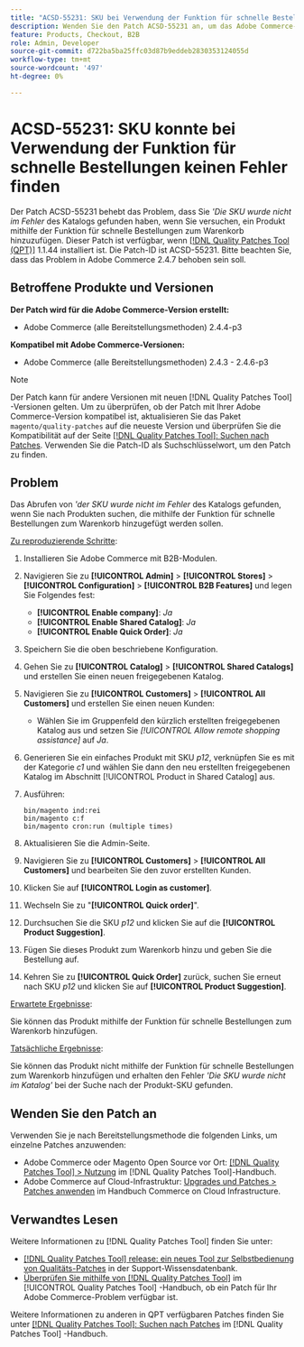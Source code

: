 ```yaml
---
title: "ACSD-55231: SKU bei Verwendung der Funktion für schnelle Bestellungen nicht gefunden Fehler"
description: Wenden Sie den Patch ACSD-55231 an, um das Adobe Commerce-Problem zu beheben, bei dem Sie die Fehlermeldung *'Die SKU wurde nicht im Katalog gefunden'* erhalten, wenn Sie versuchen, ein Produkt mithilfe der Funktion für schnelle Bestellungen zum Warenkorb hinzuzufügen.
feature: Products, Checkout, B2B
role: Admin, Developer
source-git-commit: d722ba5ba25ffc03d87b9eddeb2830353124055d
workflow-type: tm+mt
source-wordcount: '497'
ht-degree: 0%

---
```


# ACSD-55231: SKU konnte bei Verwendung der Funktion für schnelle Bestellungen keinen Fehler finden

Der Patch ACSD-55231 behebt das Problem, dass Sie *&#39;Die SKU wurde nicht im Fehler* des Katalogs gefunden haben, wenn Sie versuchen, ein Produkt mithilfe der Funktion für schnelle Bestellungen zum Warenkorb hinzuzufügen. Dieser Patch ist verfügbar, wenn [[!DNL Quality Patches Tool (QPT)]](https://experienceleague.adobe.com/en/docs/commerce-knowledge-base/kb/announcements/commerce-announcements/magento-quality-patches-released-new-tool-to-self-serve-quality-patches) 1.1.44 installiert ist. Die Patch-ID ist ACSD-55231. Bitte beachten Sie, dass das Problem in Adobe Commerce 2.4.7 behoben sein soll.

## Betroffene Produkte und Versionen

**Der Patch wird für die Adobe Commerce-Version erstellt:**

* Adobe Commerce (alle Bereitstellungsmethoden) 2.4.4-p3

**Kompatibel mit Adobe Commerce-Versionen:**

* Adobe Commerce (alle Bereitstellungsmethoden) 2.4.3 - 2.4.6-p3

>[!NOTE]
>
>Der Patch kann für andere Versionen mit neuen [!DNL Quality Patches Tool] -Versionen gelten. Um zu überprüfen, ob der Patch mit Ihrer Adobe Commerce-Version kompatibel ist, aktualisieren Sie das Paket `magento/quality-patches` auf die neueste Version und überprüfen Sie die Kompatibilität auf der Seite [[!DNL Quality Patches Tool]: Suchen nach Patches](https://experienceleague.adobe.com/tools/commerce-quality-patches/index.html). Verwenden Sie die Patch-ID als Suchschlüsselwort, um den Patch zu finden.

## Problem

Das Abrufen von *&#39;der SKU wurde nicht im Fehler* des Katalogs gefunden, wenn Sie nach Produkten suchen, die mithilfe der Funktion für schnelle Bestellungen zum Warenkorb hinzugefügt werden sollen.

<u>Zu reproduzierende Schritte</u>:

1. Installieren Sie Adobe Commerce mit B2B-Modulen.
1. Navigieren Sie zu **[!UICONTROL Admin]** > **[!UICONTROL Stores]** > **[!UICONTROL Configuration]** > **[!UICONTROL B2B Features]** und legen Sie Folgendes fest:
   * **[!UICONTROL Enable company]**: *Ja*
   * **[!UICONTROL Enable Shared Catalog]**: *Ja*
   * **[!UICONTROL Enable Quick Order]**: *Ja*
1. Speichern Sie die oben beschriebene Konfiguration.
1. Gehen Sie zu **[!UICONTROL Catalog]** > **[!UICONTROL Shared Catalogs]** und erstellen Sie einen neuen freigegebenen Katalog.
1. Navigieren Sie zu **[!UICONTROL Customers]** > **[!UICONTROL All Customers]** und erstellen Sie einen neuen Kunden:
   * Wählen Sie im Gruppenfeld den kürzlich erstellten freigegebenen Katalog aus und setzen Sie *[!UICONTROL Allow remote shopping assistance]* auf *Ja*.
1. Generieren Sie ein einfaches Produkt mit SKU *p12*, verknüpfen Sie es mit der Kategorie *c1* und wählen Sie dann den neu erstellten freigegebenen Katalog im Abschnitt [!UICONTROL Product in Shared Catalog] aus.
1. Ausführen:

   ```
   bin/magento ind:rei 
   bin/magento c:f 
   bin/magento cron:run (multiple times)
   ```

1. Aktualisieren Sie die Admin-Seite.
1. Navigieren Sie zu **[!UICONTROL Customers]** > **[!UICONTROL All Customers]** und bearbeiten Sie den zuvor erstellten Kunden.
1. Klicken Sie auf **[!UICONTROL Login as customer]**.
1. Wechseln Sie zu &quot;**[!UICONTROL Quick order]**&quot;.
1. Durchsuchen Sie die SKU *p12* und klicken Sie auf die **[!UICONTROL Product Suggestion]**.
1. Fügen Sie dieses Produkt zum Warenkorb hinzu und geben Sie die Bestellung auf.
1. Kehren Sie zu **[!UICONTROL Quick Order]** zurück, suchen Sie erneut nach SKU *p12* und klicken Sie auf **[!UICONTROL Product Suggestion]**.

<u>Erwartete Ergebnisse</u>:

Sie können das Produkt mithilfe der Funktion für schnelle Bestellungen zum Warenkorb hinzufügen.

<u>Tatsächliche Ergebnisse</u>:

Sie können das Produkt nicht mithilfe der Funktion für schnelle Bestellungen zum Warenkorb hinzufügen und erhalten den Fehler *&#39;Die SKU wurde nicht im Katalog&#39;* bei der Suche nach der Produkt-SKU gefunden.

## Wenden Sie den Patch an

Verwenden Sie je nach Bereitstellungsmethode die folgenden Links, um einzelne Patches anzuwenden:

* Adobe Commerce oder Magento Open Source vor Ort: [[!DNL Quality Patches Tool] > Nutzung](https://experienceleague.adobe.com/docs/commerce-operations/tools/quality-patches-tool/usage.html) im [!DNL Quality Patches Tool]-Handbuch.
* Adobe Commerce auf Cloud-Infrastruktur: [Upgrades und Patches > Patches anwenden](https://experienceleague.adobe.com/docs/commerce-cloud-service/user-guide/develop/upgrade/apply-patches.html) im Handbuch Commerce on Cloud Infrastructure.

## Verwandtes Lesen

Weitere Informationen zu [!DNL Quality Patches Tool] finden Sie unter:

* [[!DNL Quality Patches Tool] release: ein neues Tool zur Selbstbedienung von Qualitäts-Patches](https://experienceleague.adobe.com/en/docs/commerce-knowledge-base/kb/announcements/commerce-announcements/magento-quality-patches-released-new-tool-to-self-serve-quality-patches) in der Support-Wissensdatenbank.
* [Überprüfen Sie mithilfe von  [!DNL Quality Patches Tool]](/help/tools/quality-patches-tool/patches-available-in-qpt/check-patch-for-magento-issue-with-magento-quality-patches.md) im [!UICONTROL Quality Patches Tool] -Handbuch, ob ein Patch für Ihr Adobe Commerce-Problem verfügbar ist.


Weitere Informationen zu anderen in QPT verfügbaren Patches finden Sie unter [[!DNL Quality Patches Tool]: Suchen nach Patches](https://experienceleague.adobe.com/tools/commerce-quality-patches/index.html) im [!DNL Quality Patches Tool] -Handbuch.
